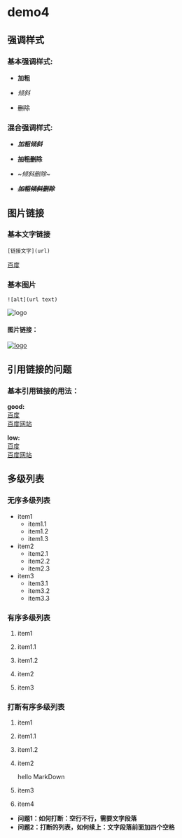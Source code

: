 # demo4

## 强调样式

### 基本强调样式:

- **加粗**

- *倾斜*

- ~~删除~~

### 混合强调样式:

- ***加粗倾斜***

- **~~加粗删除~~**

- *~倾斜删除~*

- ***~~加粗倾斜删除~~***

## 图片链接

### 基本文字链接

	[链接文字](url)
	

[百度](https://www.baidu.com)

### 基本图片

	![alt](url text)

![logo](https://www.baidu.com/img/bd_logo1.png)

#### 图片链接：

[![logo][baidu_logo]][baidu]


## 引用链接的问题

### 基本引用链接的用法：

**good:**  
[百度][baidu]  
[百度网站][baidu]

**low:**  
[百度]  
[百度网站]


<!-- 以下是本文中的链接 --->
[baidu]: https://www.baidu.com
[baidu_logo]: https://www.baidu.com/img/bd_logo1.png
[百度]:https://www.baidu.com
[百度网站]:https://www.baidu.com


## 多级列表

### 无序多级列表
- item1
  - item1.1
  - item1.2
  - item1.3 
- item2
  - item2.1
  - item2.2
  - item2.3
- item3
  - item3.1
  - item3.2
  - item3.3
  
  
### 有序多级列表
1. item1
  1. item1.1
  2. item1.2
2. item2

3. item3

### 打断有序多级列表
1. item1
  1. item1.1
  2. item1.2
2. item2

    hello MarkDown

3. item3
4. item4

- **问题1：如何打断：空行不行，需要文字段落**
- **问题2：打断的列表，如何续上：文字段落前面加四个空格**






